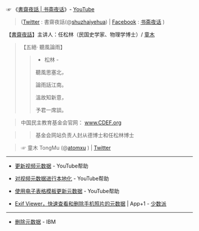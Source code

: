 
☞ 《[書齋夜話 | 书斋夜话](https://www.youtube.com/channel/UChRE0pMeij_O5FqWrSKBF-Q?hl=zh-CN)》- [YouTube](https://www.youtube.com/?hl=zh-CN)

>  ([Twitter](https://twitter.com/?lang=zh-cn) : 書齋夜話(@[shuzhaiyehua](https://twitter.com/shuzhaiyehua?lang=zh-cn)) |  [Facebook](https://www.facebook.com/) : [书斋夜话](https://www.facebook.com/shuzhaiyehua/) )

【[書齋夜話](https://www.youtube.com/channel/UChRE0pMeij_O5FqWrSKBF-Q?hl=zh-CN)】主讲人：任松林（民国史学家、物理学博士）/ [童木](https://twitter.com/atomxu/status/844397473422565377) 

> 【五絕· 聽風論雨】
>> - 松林 - 
>> 
>> 聽風思塞北，
>> 
>> 論雨話江南。 
>> 
>> 溫故知新意，
>> 
>> 予君一席談。

> 中国民主教育基金会官网： www.CDEF.org 

>> 基金会网站负责人封从德博士和任松林博士

>  ☞ 童木 TongMu (@[atomxu](https://twitter.com/atomxu?lang=zh-cn) ) | [Twitter](https://twitter.com/?lang=zh-cn)

---------------------------------------------

- [更新视频元数据](https://support.google.com/youtube/answer/4589329?hl=zh-Hans) - YouTube帮助

- [对视频元数据进行本地化](https://support.google.com/youtube/answer/6300772?hl=zh-Hans) - YouTube帮助

- [使用电子表格模板更新元数据](https://support.google.com/youtube/answer/6145492?hl=zh-Hans) - YouTube帮助


- [Exif Viewer，快速查看和删除手机照片的元数据](https://sspai.com/post/37146) | App+1 - [少数派](https://sspai.com/)


---------------------------------------------

- [删除元数据](https://www.ibm.com/support/knowledgecenter/zh/STJKN5_12.0.3/r_command__metadata__metadata_delete.html) - IBM

